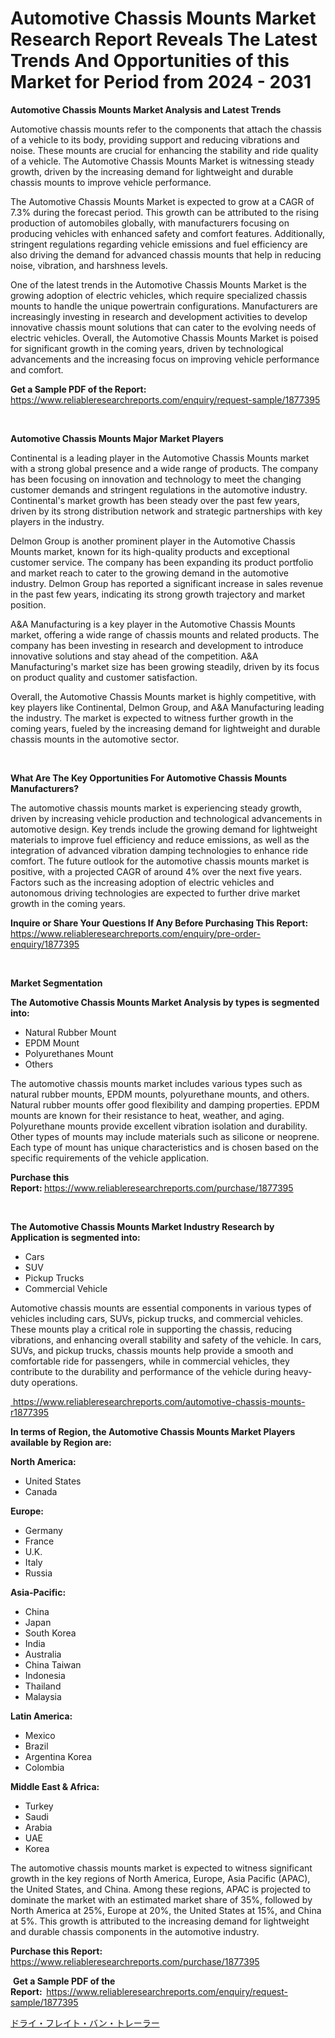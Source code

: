 <p><h1>Automotive Chassis Mounts Market Research Report Reveals The Latest Trends And Opportunities of this Market for Period from 2024 - 2031</h1></p><p><strong>Automotive Chassis Mounts Market Analysis and Latest Trends</strong></p>
<p><p>Automotive chassis mounts refer to the components that attach the chassis of a vehicle to its body, providing support and reducing vibrations and noise. These mounts are crucial for enhancing the stability and ride quality of a vehicle. The Automotive Chassis Mounts Market is witnessing steady growth, driven by the increasing demand for lightweight and durable chassis mounts to improve vehicle performance.</p><p>The Automotive Chassis Mounts Market is expected to grow at a CAGR of 7.3% during the forecast period. This growth can be attributed to the rising production of automobiles globally, with manufacturers focusing on producing vehicles with enhanced safety and comfort features. Additionally, stringent regulations regarding vehicle emissions and fuel efficiency are also driving the demand for advanced chassis mounts that help in reducing noise, vibration, and harshness levels.</p><p>One of the latest trends in the Automotive Chassis Mounts Market is the growing adoption of electric vehicles, which require specialized chassis mounts to handle the unique powertrain configurations. Manufacturers are increasingly investing in research and development activities to develop innovative chassis mount solutions that can cater to the evolving needs of electric vehicles. Overall, the Automotive Chassis Mounts Market is poised for significant growth in the coming years, driven by technological advancements and the increasing focus on improving vehicle performance and comfort.</p></p>
<p><strong>Get a Sample PDF of the Report:&nbsp;</strong> <a href="https://www.reliableresearchreports.com/enquiry/request-sample/1877395">https://www.reliableresearchreports.com/enquiry/request-sample/1877395</a></p>
<p>&nbsp;</p>
<p><strong>Automotive Chassis Mounts Major Market Players</strong></p>
<p><p>Continental is a leading player in the Automotive Chassis Mounts market with a strong global presence and a wide range of products. The company has been focusing on innovation and technology to meet the changing customer demands and stringent regulations in the automotive industry. Continental's market growth has been steady over the past few years, driven by its strong distribution network and strategic partnerships with key players in the industry.</p><p>Delmon Group is another prominent player in the Automotive Chassis Mounts market, known for its high-quality products and exceptional customer service. The company has been expanding its product portfolio and market reach to cater to the growing demand in the automotive industry. Delmon Group has reported a significant increase in sales revenue in the past few years, indicating its strong growth trajectory and market position.</p><p>A&A Manufacturing is a key player in the Automotive Chassis Mounts market, offering a wide range of chassis mounts and related products. The company has been investing in research and development to introduce innovative solutions and stay ahead of the competition. A&A Manufacturing's market size has been growing steadily, driven by its focus on product quality and customer satisfaction.</p><p>Overall, the Automotive Chassis Mounts market is highly competitive, with key players like Continental, Delmon Group, and A&A Manufacturing leading the industry. The market is expected to witness further growth in the coming years, fueled by the increasing demand for lightweight and durable chassis mounts in the automotive sector.</p></p>
<p>&nbsp;</p>
<p><strong>What Are The Key Opportunities For Automotive Chassis Mounts Manufacturers?</strong></p>
<p><p>The automotive chassis mounts market is experiencing steady growth, driven by increasing vehicle production and technological advancements in automotive design. Key trends include the growing demand for lightweight materials to improve fuel efficiency and reduce emissions, as well as the integration of advanced vibration damping technologies to enhance ride comfort. The future outlook for the automotive chassis mounts market is positive, with a projected CAGR of around 4% over the next five years. Factors such as the increasing adoption of electric vehicles and autonomous driving technologies are expected to further drive market growth in the coming years.</p></p>
<p><strong>Inquire or Share Your Questions If Any Before Purchasing This Report:</strong> <a href="https://www.reliableresearchreports.com/enquiry/pre-order-enquiry/1877395">https://www.reliableresearchreports.com/enquiry/pre-order-enquiry/1877395</a></p>
<p>&nbsp;</p>
<p><strong>Market Segmentation</strong></p>
<p><strong>The Automotive Chassis Mounts Market Analysis by types is segmented into:</strong></p>
<p><ul><li>Natural Rubber Mount</li><li>EPDM Mount</li><li>Polyurethanes Mount</li><li>Others</li></ul></p>
<p><p>The automotive chassis mounts market includes various types such as natural rubber mounts, EPDM mounts, polyurethane mounts, and others. Natural rubber mounts offer good flexibility and damping properties. EPDM mounts are known for their resistance to heat, weather, and aging. Polyurethane mounts provide excellent vibration isolation and durability. Other types of mounts may include materials such as silicone or neoprene. Each type of mount has unique characteristics and is chosen based on the specific requirements of the vehicle application.</p></p>
<p><strong>Purchase this Report:&nbsp;</strong><a href="https://www.reliableresearchreports.com/purchase/1877395">https://www.reliableresearchreports.com/purchase/1877395</a></p>
<p>&nbsp;</p>
<p><strong>The Automotive Chassis Mounts Market Industry Research by Application is segmented into:</strong></p>
<p><ul><li>Cars</li><li>SUV</li><li>Pickup Trucks</li><li>Commercial Vehicle</li></ul></p>
<p><p>Automotive chassis mounts are essential components in various types of vehicles including cars, SUVs, pickup trucks, and commercial vehicles. These mounts play a critical role in supporting the chassis, reducing vibrations, and enhancing overall stability and safety of the vehicle. In cars, SUVs, and pickup trucks, chassis mounts help provide a smooth and comfortable ride for passengers, while in commercial vehicles, they contribute to the durability and performance of the vehicle during heavy-duty operations.</p></p>
<p><a href="https://www.reliableresearchreports.com/automotive-chassis-mounts-r1877395">&nbsp;https://www.reliableresearchreports.com/automotive-chassis-mounts-r1877395</a></p>
<p><strong>In terms of Region, the Automotive Chassis Mounts Market Players available by Region are:</strong></p>
<p>
    <p> <strong> North America: </strong>
        <ul>
            <li>United States</li>
            <li>Canada</li>
        </ul>
        </p> 
    <p> <strong> Europe: </strong>
        <ul>
            <li>Germany</li>
            <li>France</li>
            <li>U.K.</li>
            <li>Italy</li>
            <li>Russia</li>
        </ul>
        </p> 
    <p> <strong> Asia-Pacific: </strong>
        <ul>
            <li>China</li>
            <li>Japan</li>
            <li>South Korea</li>
            <li>India</li>
            <li>Australia</li>
            <li>China Taiwan</li>
            <li>Indonesia</li>
            <li>Thailand</li>
            <li>Malaysia</li>
        </ul>
        </p> 
    <p> <strong> Latin America: </strong>
        <ul>
            <li>Mexico</li>
            <li>Brazil</li>
            <li>Argentina Korea</li>
            <li>Colombia</li>
        </ul>
        </p> 
    <p> <strong> Middle East & Africa: </strong>
        <ul>
            <li>Turkey</li>
            <li>Saudi</li>
            <li>Arabia</li>
            <li>UAE</li>
            <li>Korea</li>
        </ul>
    </p>
    </p>
<p><p>The automotive chassis mounts market is expected to witness significant growth in the key regions of North America, Europe, Asia Pacific (APAC), the United States, and China. Among these regions, APAC is projected to dominate the market with an estimated market share of 35%, followed by North America at 25%, Europe at 20%, the United States at 15%, and China at 5%. This growth is attributed to the increasing demand for lightweight and durable chassis components in the automotive industry.</p></p>
<p><strong>Purchase this Report: </strong><a href="https://www.reliableresearchreports.com/purchase/1877395">https://www.reliableresearchreports.com/purchase/1877395</a></p>
<p>&nbsp;<strong>Get a Sample PDF of the Report:&nbsp;&nbsp;</strong><a href="https://www.reliableresearchreports.com/enquiry/request-sample/1877395">https://www.reliableresearchreports.com/enquiry/request-sample/1877395</a></p>
<p><strong></strong></p>
<p><p><a href="https://github.com/oqoeusbvpadwjs08/Market-Research-Report-List-2/blob/main/9057684164515.md">ドライ・フレイト・バン・トレーラー</a></p></p>